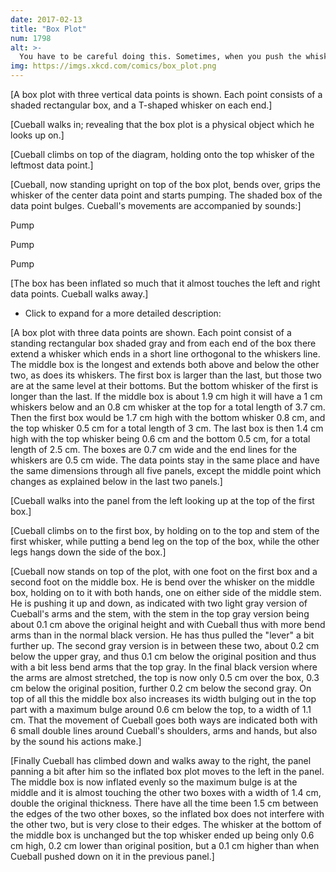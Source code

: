 ```yaml
---
date: 2017-02-13
title: "Box Plot"
num: 1798
alt: >-
  You have to be careful doing this. Sometimes, when you push the whisker down, dynamite explodes.
img: https://imgs.xkcd.com/comics/box_plot.png
---
```

[A box plot with three vertical data points is shown. Each point consists of a shaded rectangular box, and a T-shaped whisker on each end.]

[Cueball walks in; revealing that the box plot is a physical object which he looks up on.]

[Cueball climbs on top of the diagram, holding onto the top whisker of the leftmost data point.]

[Cueball, now standing upright on top of the box plot, bends over, grips the whisker of the center data point and starts pumping. The shaded box of the data point bulges. Cueball's movements are accompanied by sounds:]

Pump

Pump

Pump

[The box has been inflated so much that it almost touches the left and right data points. Cueball walks away.]

 * Click to expand for a more detailed description:




[A box plot with three data points are shown. Each point consist of a standing rectangular box shaded gray and from each end of the box there extend a whisker which ends in a short line orthogonal to the whiskers line. The middle box is the longest and extends both above and below the other two, as does its whiskers. The first box is larger than the last, but those two are at the same level at their bottoms. But the bottom whisker of the first is longer than the last. If the middle box is about 1.9 cm high it will have a 1 cm whiskers below and an 0.8 cm whisker at the top for a total length of 3.7 cm. Then the first box would be 1.7 cm high with the bottom whisker 0.8 cm, and the top whisker 0.5 cm for a total length of 3 cm. The last box is then 1.4 cm high with the top whisker being 0.6 cm and the bottom 0.5 cm, for a total length of 2.5 cm. The boxes are 0.7 cm wide and the end lines for the whiskers are 0.5 cm wide. The data points stay in the same place and have the same dimensions through all five panels, except the middle point which changes as explained below in the last two panels.]

[Cueball walks into the panel from the left looking up at the top of the first box.]

[Cueball climbs on to the first box, by holding on to the top and stem of the first whisker, while putting a bend leg on the top of the box, while the other legs hangs down the side of the box.]

[Cueball now stands on top of the plot, with one foot on the first box and a second foot on the middle box. He is bend over the whisker on the middle box, holding on to it with both hands, one on either side of the middle stem. He is pushing it up and down, as indicated with two light gray version of Cueball's arms and the stem, with the stem in the top gray version being about 0.1 cm above the original height and with Cueball thus with more bend arms than in the normal black version. He has thus pulled the "lever" a bit further up. The second gray version is in between these two, about 0.2 cm below the upper gray, and thus 0.1 cm below the original position and thus with a bit less bend arms that the top gray. In the final black version where the arms are almost stretched, the top is now only 0.5 cm over the box, 0.3 cm below the original position, further 0.2 cm below the second gray. On top of all this the middle box also increases its width bulging out in the top part with a maximum bulge around 0.6 cm below the top, to a width of 1.1 cm. That the movement of Cueball goes both ways are indicated both with 6 small double lines around Cueball's shoulders, arms and hands, but also by the sound his actions make.]

[Finally Cueball has climbed down and walks away to the right, the panel panning a bit after him so the inflated box plot moves to the left in the panel. The middle box is now inflated evenly so the maximum bulge is at the middle and it is almost touching the other two boxes with a width of 1.4 cm, double the original thickness. There have all the time been 1.5 cm between the edges of the two other boxes, so the inflated box does not interfere with the other two, but is very close to their edges. The whisker at the bottom of the middle box is unchanged but the top whisker ended up being only 0.6 cm high, 0.2 cm lower than original position, but a 0.1 cm higher than when Cueball pushed down on it in the previous panel.]